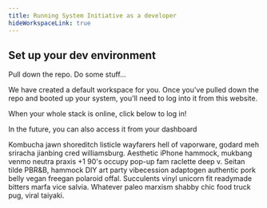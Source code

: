 ```yaml
---
title: Running System Initiative as a developer
hideWorkspaceLink: true
---
```


## Set up your dev environment

Pull down the repo. Do some stuff...

We have created a default workspace for you. Once you've pulled down the repo and booted up your system, you'll need to log into it from this website.

When your whole stack is online, click below to log in!

<!-- must wrap in a div to undo some of the automatic styling -->
<p class="escape"><workspace-link-widget></workspace-link-widget></p>



In the future, you can also access it from your <router-link to="/dashboard">dashboard</router-link>


Kombucha jawn shoreditch listicle wayfarers hell of vaporware, godard meh sriracha jianbing cred williamsburg. Aesthetic iPhone hammock, mukbang venmo neutra praxis +1 90's occupy pop-up fam raclette deep v. Seitan tilde PBR&B, hammock DIY art party vibecession adaptogen authentic pork belly vegan freegan polaroid offal. Succulents vinyl unicorn fit readymade bitters marfa vice salvia. Whatever paleo marxism shabby chic food truck pug, viral taiyaki.

